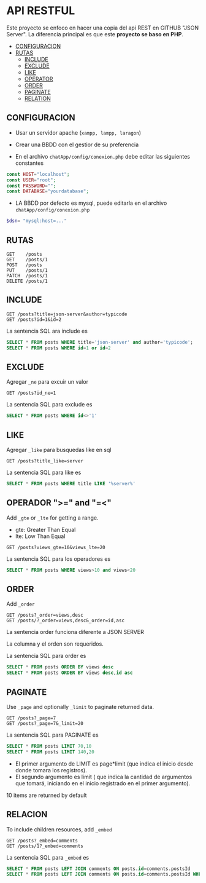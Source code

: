 
# API RESTFUL
Este proyecto se enfoco en hacer una copia del api REST en GITHUB "JSON Server".
La diferencia principal es que este **proyecto se baso en PHP**.

* <a href="#configuracion">CONFIGURACION</a>
* <a href="#rutas">RUTAS</a>
    * <a href="#include">INCLUDE</a>
    * <a href="#exclude">EXCLUDE</a>
    * <a href="#like">LIKE</a>
    * <a href="#operator">OPERATOR</a>
    * <a href="#order">ORDER</a>
    * <a href="#paginate">PAGINATE</a>
    * <a href="#relation">RELATION</a>


## <span id="configuracion">CONFIGURACION</span>
* Usar un servidor apache (`xampp, lampp, laragon`)
* Crear una BBDD con el gestior de su preferencia

* En el archivo `chatApp/config/conexion.php` debe editar las siguientes constantes
```php
const HOST="localhost";
const USER="root";
const PASSWORD="";
const DATABASE="yourdatabase";
```
* LA BBDD por defecto es mysql, puede editarla en el archivo `chatApp/config/conexion.php`
```php 
$dsn= "mysql:host=..."
```
## <span id="rutas">RUTAS</span>
```
GET    /posts
GET    /posts/1
POST   /posts
PUT    /posts/1
PATCH  /posts/1
DELETE /posts/1
```
## <span id="include">INCLUDE</span>
```
GET /posts?title=json-server&author=typicode
GET /posts?id=1&id=2
```
La sentencia SQL ara include es
```sql
SELECT * FROM posts WHERE title='json-server' and author='typicode';
SELECT * FROM posts WHERE id=1 or id=2
```
<!-- La segunda sentencia varia respecto a JSON.SERVER (JSON SERVER USA EL OPERADOR or para la sintaxis SQL cuando hay variables iguales) -->
## <span id="exclude">EXCLUDE</span>
Agregar `_ne` para excuir un valor
```
GET /posts?id_ne=1
```
La sentencia SQL para exclude es
```sql
SELECT * FROM posts WHERE id<>'1'
```
## <span id="like">LIKE</span>
Agregar `_like` para busquedas like en sql
```
GET /posts?title_like=server
```
La sentencia SQL para like es
```sql
SELECT * FROM posts WHERE title LIKE '%server%'
```

## <span id="operator">OPERADOR ">=" and "=<"</span>
Add `_gte` or `_lte` for getting a range.
* gte: Greater Than Equal
* lte: Low Than Equal

```
GET /posts?views_gte=10&views_lte=20
```
La sentencia SQL para los operadores es
```sql
SELECT * FROM posts WHERE views>10 and views<20
```


## <span id="order">ORDER</span>
Add  `_order`
```
GET /posts?_order=views,desc
GET /posts/?_order=views,desc&_order=id,asc
```
La sentencia order funciona diferente a JSON SERVER

La columna y el orden son requeridos.

La sentencia SQL para order es
```sql
SELECT * FROM posts ORDER BY views desc
SELECT * FROM posts ORDER BY views desc,id asc
```

## <span id="paginate">PAGINATE</span>
Use `_page` and optionally `_limit` to paginate returned data.

```
GET /posts?_page=7
GET /posts?_page=7&_limit=20
```
La sentencia SQL para PAGINATE es
```sql
SELECT * FROM posts LIMIT 70,10
SELECT * FROM posts LIMIT 140,20
```
* El primer argumento de LIMIT es page*limit (que indica el inicio desde donde tomara los registros).
* El segundo argumento es limit ( que indica la cantidad de argumentos que tomará, iniciando en el inicio registrado en el primer argumento).

10 items are returned by default

## <span id="relation">RELACION</span>
To include children resources, add `_embed`
```
GET /posts?_embed=comments
GET /posts/1?_embed=comments
```
La sentencia SQL para `_embed` es
```sql
SELECT * FROM posts LEFT JOIN comments ON posts.id=comments.postsId
SELECT * FROM posts LEFT JOIN comments ON posts.id=comments.postsId WHERE posts.id='1'
```
